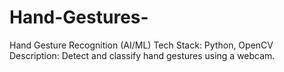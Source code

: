 # Hand-Gestures-

Hand Gesture Recognition (AI/ML)
Tech Stack: Python, OpenCV
Description: Detect and classify hand gestures using a webcam. 
